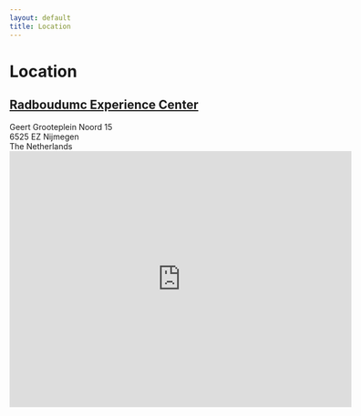 ```yaml
---
layout: default
title: Location
---
```


# Location

## [Radboudumc Experience Center](https://www.radboudumc.nl/over-het-radboudumc/experience-center)

<div class="content">
Geert Grooteplein Noord 15 <br>
6525 EZ Nijmegen <br>
The Netherlands
</div>



<iframe src="https://www.google.com/maps/embed?pb=!1m18!1m12!1m3!1d2466.0150248730324!2d5.860423199999999!3d51.824155999999995!2m3!1f0!2f0!3f0!3m2!1i1024!2i768!4f13.1!3m3!1m2!1s0x47c708f1c080b409%3A0x788b21f43a9e50c!2sGeert%20Grooteplein%20Zuid%2015%2C%206525%20HP%20Nijmegen!5e0!3m2!1snl!2snl!4v1741080845434!5m2!1snl!2snl" width="600" height="450" style="border:0;" allowfullscreen="" loading="lazy" referrerpolicy="no-referrer-when-downgrade"></iframe>
